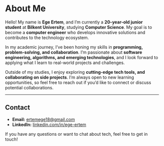 # **About Me**

Hello! My name is **Ege Ertem**, and I’m currently a **20-year-old junior student** at **Bilkent University**, studying **Computer Science**. My goal is to become a **computer engineer** who develops innovative solutions and contributes to the technology ecosystem.

In my academic journey, I’ve been honing my skills in **programming, problem-solving, and collaboration**. I’m passionate about **software engineering, algorithms, and emerging technologies**, and I look forward to applying what I learn to real-world projects and challenges.

Outside of my studies, I enjoy exploring **cutting-edge tech tools, and collaborating on side projects**. I’m always open to new learning opportunities, so feel free to reach out if you’d like to connect or discuss potential collaborations.

---

## **Contact**
-  **Email:** [ertemege18@gmail.com](mailto:ertemege18@gmail.com)  
-  **LinkedIn:** [linkedin.com/in/ege-ertem](https://linkedin.com/in/ege-ertem)

If you have any questions or want to chat about tech, feel free to get in touch! 
